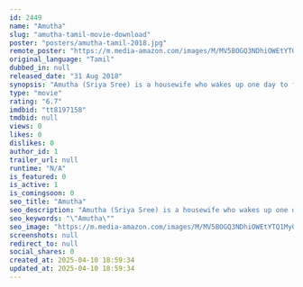 ```yaml
---
id: 2449
name: "Amutha"
slug: "amutha-tamil-movie-download"
poster: "posters/amutha-tamil-2018.jpg"
remote_poster: "https://m.media-amazon.com/images/M/MV5BOGQ3NDhiOWEtYTQ1My00Y2VkLWI2NmYtYzI3YWVkMWFjNjhjXkEyXkFqcGdeQXVyMTk1NTkxNzA@._V1_SX300.jpg"
original_language: "Tamil"
dubbed_in: null
released_date: "31 Aug 2018"
synopsis: "Amutha (Sriya Sree) is a housewife who wakes up one day to find herself on a hospital bed and no idea how she landed there."
type: "movie"
rating: "6.7"
imdbid: "tt8197158"
tmdbid: null
views: 0
likes: 0
dislikes: 0
author_id: 1
trailer_url: null
runtime: "N/A"
is_featured: 0
is_active: 1
is_comingsoon: 0
seo_title: "Amutha"
seo_description: "Amutha (Sriya Sree) is a housewife who wakes up one day to find herself on a hospital bed and no idea how she landed there."
seo_keywords: "\"Amutha\""
seo_image: "https://m.media-amazon.com/images/M/MV5BOGQ3NDhiOWEtYTQ1My00Y2VkLWI2NmYtYzI3YWVkMWFjNjhjXkEyXkFqcGdeQXVyMTk1NTkxNzA@._V1_SX300.jpg"
screenshots: null
redirect_to: null
social_shares: 0
created_at: 2025-04-10 18:59:34
updated_at: 2025-04-10 18:59:34
---
```


